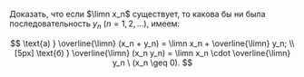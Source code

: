 Доказать, что если $\limn x_n$ существует, то какова бы ни была последовательность $y_n \ (n=1,2,\ldots)$, имеем:

$$
    \text{а) } \overline{\limn} (x_n + y_n) = \limn x_n + \overline{\limn} y_n;
    \\[5px]
    \text{б) } \overline{\limn} (x_n y_n) = \limn x_n \cdot \overline{\limn} y_n \ (x_n \geq 0).
$$